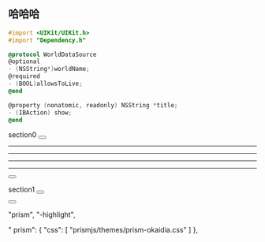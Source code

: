 ## 哈哈哈

```objectivec
#import <UIKit/UIKit.h>
#import "Dependency.h"

@protocol WorldDataSource
@optional
- (NSString*)worldName;
@required
- (BOOL)allowsToLive;
@end

@property (nonatomic, readonly) NSString *title;
- (IBAction) show;
@end

```

<!--sec data-title="section0" data-id="section0" data-show=true ces-->

section0
<button class="section" target="section1" show="section1" hide="Hide next section"></button>
<!--endsec-->


---
---
---
---
<button class="section" target="section0" show="section0" hide="Hide next section"></button>


<!--sec data-title="section1" data-id="section1" data-show=true ces-->

section1
<button class="section" target="section0" show="section0" hide="Hide next section"></button>
<!--endsec-->


<button class="section" target="section1" show="section1" hide="Hide next section"></button>


"prism",
"-highlight",

"
prism": {
"css": [
"prismjs/themes/prism-okaidia.css"
]
},
